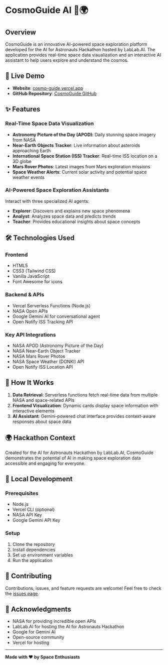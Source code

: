 # CosmoGuide AI 🚀🌍

## Overview
CosmoGuide is an innovative AI-powered space exploration platform developed for the AI for Astronauts Hackathon hosted by LabLab.AI. The application provides real-time space data visualization and an interactive AI assistant to help users explore and understand the cosmos.

## 🌟 Live Demo
- **Website**: [cosmo-guide.vercel.app](https://cosmo-guide.vercel.app)
- **GitHub Repository**: [CosmoGuide GitHub](https://github.com/abdullah-w-21/CosmoGuide)

## ✨ Features

### Real-Time Space Data Visualization
- **Astronomy Picture of the Day (APOD)**: Daily stunning space imagery from NASA
- **Near-Earth Objects Tracker**: Live information about asteroids approaching Earth
- **International Space Station (ISS) Tracker**: Real-time ISS location on a 3D globe
- **Mars Rover Photos**: Latest images from Mars exploration missions
- **Space Weather Alerts**: Current solar activity and potential space weather events

### AI-Powered Space Exploration Assistants
Interact with three specialized AI agents:
- **Explorer**: Discovers and explains new space phenomena
- **Analyst**: Analyzes space data and predicts trends
- **Teacher**: Provides educational insights about space concepts

## 🛠 Technologies Used

### Frontend
- HTML5
- CSS3 (Tailwind CSS)
- Vanilla JavaScript
- Font Awesome for icons

### Backend & APIs
- Vercel Serverless Functions (Node.js)
- NASA Open APIs
- Google Gemini AI for conversational agent
- Open Notify ISS Tracking API

### Key API Integrations
- NASA APOD (Astronomy Picture of the Day)
- NASA Near-Earth Object Tracker
- NASA Mars Rover Photos
- NASA Space Weather (DONKI) API
- Open Notify ISS Location API

## 🚀 How It Works

1. **Data Retrieval**: Serverless functions fetch real-time data from multiple NASA and space-related APIs
2. **Frontend Visualization**: Dynamic cards display space information with interactive elements
3. **AI Assistant**: Gemini-powered chat interface provides context-aware responses about space data

## 🌍 Hackathon Context
Created for the AI for Astronauts Hackathon by LabLab.AI, CosmoGuide demonstrates the potential of AI in making space exploration data accessible and engaging for everyone.

## 🔧 Local Development

### Prerequisites
- Node.js
- Vercel CLI (optional)
- NASA API Key
- Google Gemini API Key

### Setup
1. Clone the repository
2. Install dependencies
3. Set up environment variables
4. Run the application

## 🤝 Contributing
Contributions, issues, and feature requests are welcome! Feel free to check the [issues page](https://github.com/abdullah-w-21/CosmoGuide/issues).


## 🙏 Acknowledgments
- NASA for providing incredible open APIs
- LabLab.AI for hosting the AI for Astronauts Hackathon
- Google for Gemini AI
- Open-source community
- Vercel for hosting

---

**Made with ❤️ by Space Enthusiasts**
